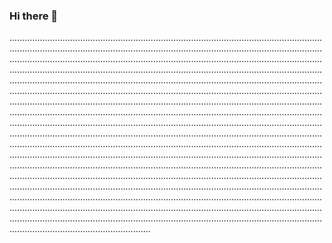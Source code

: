 ### Hi there 👋

................................................................................................................................................................................................................................................................................................................................................................................................................................................................................................................................................................................................................................................................................................................................................................................................................................................................................................................................................................................................................................................................................................................................................................................................................................................................................................................................................................................................................................................................................................................................................................................................................................................................................................................................................................................................................................................................................................................................................................................................................................................................................................................................................................................................................................................................................................................................................................................